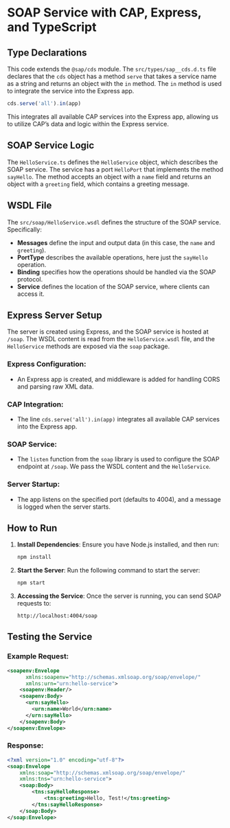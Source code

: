 # SOAP Service with CAP, Express, and TypeScript

## Type Declarations

This code extends the `@sap/cds` module. The `src/types/sap__cds.d.ts` file declares that the `cds` object has a method `serve` that takes a service name as a string and returns an object with the `in` method. The `in` method is used to integrate the service into the Express app.

```typescript
cds.serve('all').in(app)
```

This integrates all available CAP services into the Express app, allowing us to utilize CAP’s data and logic within the Express service.

## SOAP Service Logic

The `HelloService.ts` defines the `HelloService` object, which describes the SOAP service. The service has a port `HelloPort` that implements the method `sayHello`. The method accepts an object with a `name` field and returns an object with a `greeting` field, which contains a greeting message.

## WSDL File

The `src/soap/HelloService.wsdl` defines the structure of the SOAP service. Specifically:

- **Messages** define the input and output data (in this case, the `name` and `greeting`).
- **PortType** describes the available operations, here just the `sayHello` operation.
- **Binding** specifies how the operations should be handled via the SOAP protocol.
- **Service** defines the location of the SOAP service, where clients can access it.

## Express Server Setup

The server is created using Express, and the SOAP service is hosted at `/soap`. The WSDL content is read from the `HelloService.wsdl` file, and the `HelloService` methods are exposed via the `soap` package.

### Express Configuration:

- An Express app is created, and middleware is added for handling CORS and parsing raw XML data.

### CAP Integration:

- The line `cds.serve('all').in(app)` integrates all available CAP services into the Express app.

### SOAP Service:

- The `listen` function from the `soap` library is used to configure the SOAP endpoint at `/soap`. We pass the WSDL content and the `HelloService`.

### Server Startup:

- The app listens on the specified port (defaults to 4004), and a message is logged when the server starts.

## How to Run

1. **Install Dependencies**: Ensure you have Node.js installed, and then run:
   ```bash
   npm install
   ```

2. **Start the Server**: Run the following command to start the server:
   ```bash
   npm start
   ```

3. **Accessing the Service**: Once the server is running, you can send SOAP requests to:
   ```
   http://localhost:4004/soap
   ```

## Testing the Service

### Example Request:

```xml
<soapenv:Envelope 
      xmlns:soapenv="http://schemas.xmlsoap.org/soap/envelope/" 
      xmlns:urn="urn:hello-service">
    <soapenv:Header/>
    <soapenv:Body>
      <urn:sayHello>
        <urn:name>World</urn:name>
      </urn:sayHello>
    </soapenv:Body>
</soapenv:Envelope>
```

### Response:

```xml
<?xml version="1.0" encoding="utf-8"?>
<soap:Envelope
	xmlns:soap="http://schemas.xmlsoap.org/soap/envelope/"
	xmlns:tns="urn:hello-service">
	<soap:Body>
		<tns:sayHelloResponse>
			<tns:greeting>Hello, Test!</tns:greeting>
		</tns:sayHelloResponse>
	</soap:Body>
</soap:Envelope>
```
